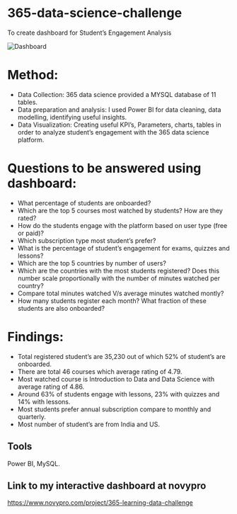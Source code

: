 # 365-data-science-challenge 
To create dashboard for Student’s Engagement Analysis 

![Dashboard](https://user-images.githubusercontent.com/87359806/206179174-5ffd3eea-5e7e-4934-bf78-5841e2c559ab.PNG)

# Method:
* Data Collection: 365 data science provided a MYSQL database of 11 tables.
* Data preparation and analysis: I used Power BI for data cleaning, data modelling, identifying useful insights. 
* Data Visualization: Creating useful KPI’s, Parameters, charts, tables in order to analyze student’s engagement with the 365 data science platform. 

# Questions to be answered using dashboard:

* What percentage of students are onboarded?
* Which are the top 5 courses most watched by students? How are they rated?
* How do the students engage with the platform based on user type (free or paid)?
* Which subscription type most student’s prefer?
* What is the percentage of student’s engagement for exams, quizzes and lessons?
* Which are the top 5 countries by number of users?
* Which are the countries with the most students registered? Does this number scale proportionally with the number of minutes watched per country?
* Compare total minutes watched V/s average minutes watched montly?
* How many students register each month? What fraction of these students are also onboarded?

# Findings:
* Total registered student’s are 35,230 out of which 52% of student’s are onboarded.
* There are total 46 courses which average rating of 4.79.
* Most watched course is Introduction to Data and Data Science with average rating of 4.86.
* Around 63% of students engage with lessons, 23% with quizzes and 14% with lessons.
* Most students prefer annual subscription compare to monthly and quarterly.
* Most number of student’s are from India and US.

## Tools 
Power BI, MySQL.

## Link to my interactive dashboard at novypro 
https://www.novypro.com/project/365-learning-data-challenge





